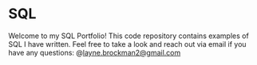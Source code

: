 # SQL
Welcome to my SQL Portfolio! This code repository contains examples of SQL I have written. Feel free to take a look and reach out via email if you have any questions: 
@layne.brockman2@gmail.com
